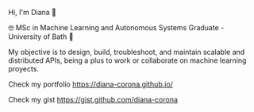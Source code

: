   
 Hi, I'm Diana 👑
 
🤓 MSc in Machine Learning and Autonomous Systems Graduate - University of Bath 🤖

My objective is to design, build, troubleshoot, and maintain scalable and distributed APIs, being a plus to work or collaborate on  machine learning proyects.

Check my portfolio https://diana-corona.github.io/

Check my gist https://gist.github.com/diana-corona

<!--
**diana-corona/diana-corona** is a ✨ _special_ ✨ repository because its `README.md` (this file) appears on your GitHub profile.

Here are some ideas to get you started:

- 🔭 I’m currently working on ...
- 🌱 I’m currently learning ...
- 👯 I’m looking to collaborate on ...
- 🤔 I’m looking for help with ...
- 💬 Ask me about ...
- 📫 How to reach me: ...
- 😄 Pronouns: ...
- ⚡ Fun fact: ...
-->
